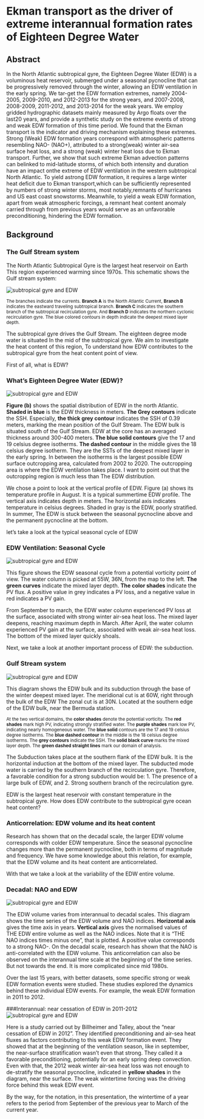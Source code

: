 # Ekman transport as the driver of extreme interannual formation rates of Eighteen Degree Water

## Abstract
In the North Atlantic subtropical gyre, the Eighteen Degree Water (EDW) is a voluminous heat reservoir, submerged under a seasonal pycnocline that can be progressively removed through the winter, allowing an EDW ventilation in the early spring. We tar-get the EDW formation extremes, namely 2004-2005, 2009-2010, and 2012-2013 for the strong years, and 2007-2008, 2008-2009, 2011-2012, and 2013-2014 for the weak years. We employ gridded hydrographic datasets mainly measured by Argo floats over the last20 years, and provide a synthetic study on the extreme events of strong and weak EDW formation of this time period. We found that the Ekman transport is the indicator and driving mechanism explaining these extremes. Strong (Weak) EDW formation years correspond with atmospheric patterns resembling NAO- (NAO+), attributed to a strong(weak) winter air-sea surface heat loss, and a strong (weak) winter heat loss due to Ekman transport. Further, we show that such extreme Ekman advection patterns can belinked to mid-latitude storms, of which both intensity and duration have an impact onthe extreme of EDW ventilation in the western subtropical North Atlantic. To yield astrong EDW formation, it requires a large winter heat deficit due to Ekman transport,which can be sufficiently represented by numbers of strong winter storms, most notably,remnants of hurricanes and US east coast snowstorms. Meanwhile, to yield a weak EDW formation, apart from weak atmospheric forcings, a remnant heat content anomaly carried through from previous years would serve as an unfavorable preconditioning, hindering the EDW formation.

## Background
### The Gulf Stream system
The North Atlantic Subtropical Gyre is the largest heat reservoir on Earth
This region experienced warming since 1970s. This schematic shows the Gulf stream system:

![subtropical gyre and EDW](https://github.com/keli559/Ekman-transport-a-trigger-of-interannual-extreme-formation-rates-of-Eighteen-Degree-Water/blob/main/subtropical_ke_li.png)

<sub>The branches indicate the currents. <strong>Branch A</strong>  is the North Atlantic Current, <strong>Branch B</strong> indicates the eastward traveling subtropical branch. <strong>Branch C</strong> indicates the southern branch of the subtropical recirculation gyre. And <strong>Branch D</strong> indicates the northern cyclonic recirculation gyre. 
The blue colored contours in depth indicate the deepest mixed layer depth.</sub>


The subtropical gyre drives the Gulf Stream. 
The eighteen degree mode water  is situated In the mid of the subtropical gyre.
We aim to investigate the heat content of this region,
To understand how EDW contributes to the subtropical gyre
 from the heat content point of view.

First of all, what is EDW?

### What’s Eighteen Degree Water (EDW)?
![subtropical gyre and EDW](https://github.com/keli559/Ekman-transport-a-trigger-of-interannual-extreme-formation-rates-of-Eighteen-Degree-Water/blob/main/slide_5_ke_li.png)

<strong>Figure (b)</strong> shows the spatial distribution of EDW in the north Atlantic. <strong>Shaded in blue</strong> is the EDW thickness in meters. <strong>The Grey contours</strong> indicate the SSH. Especially, <strong>the thick grey contour</strong> indicates the SSH of 0.39 meters, marking the mean position of the Gulf Stream. The EDW bulk is situated south of the Gulf Stream. EDW at the core has an averaged thickness around 300-400 meters. <strong>The blue solid contours</strong> give the 17 and 19 celsius degree isotherms. <strong>The dashed contour</strong> in the middle gives the 18 celsius degree isotherm. They are the SSTs of the deepest mixed layer in the early spring. In between the isotherms is the largest possible EDW surface outcropping area, calculated from 2002 to 2020. The outcropping area is where the EDW ventilation takes place. I want to point out that the outcropping region is much less than The EDW distribution.

We chose a point to look at the vertical profile of EDW. Figure (a) shows its temperature profile in August. It is a typical summertime EDW profile. The vertical axis indicates depth in meters. The horizontal axis indicates temperature in celsius degrees. Shaded in gray is the EDW, poorly stratified. In summer, The EDW is stuck between the seasonal pycnocline above and the permanent pycnocline at the bottom.

let’s take a look at the typical seasonal cycle of EDW

### EDW Ventilation: Seasonal Cycle
![subtropical gyre and EDW](https://github.com/keli559/Ekman-transport-a-trigger-of-interannual-extreme-formation-rates-of-Eighteen-Degree-Water/blob/main/slide_6_ke_li.png)

This figure shows the EDW seasonal cycle from a potential vorticity point of view. The water column is picked at 55W, 36N, from the map to the left. <strong>The green curves</strong> indicate the mixed layer depth. <strong>The color shades</strong> indicate the PV flux. A positive value in grey indicates a PV loss, and a negative value in red indicates a PV gain.

From September to march, the EDW water column experienced PV loss at the surface, associated with strong winter air-sea heat loss. The mixed layer deepens, reaching maximum depth in March. After April, the water column experienced PV gain at the surface, associated with weak air-sea heat loss. The bottom of the mixed layer quickly shoals.

Next, we take a look at another important process of EDW: the subduction.
### Gulf Stream system
![subtropical gyre and EDW](https://github.com/keli559/Ekman-transport-a-trigger-of-interannual-extreme-formation-rates-of-Eighteen-Degree-Water/blob/main/slide_7_ke_li.png)

This diagram shows the EDW bulk and its subduction through the base of the winter deepest mixed layer. The meridional cut is at 60W, right through the bulk of the EDW The zonal cut is at 30N. Located at the southern edge of the EDW bulk, near the Bermuda station.

<sub>At the two vertical domains, the <strong>color shades</strong> denote the potential vorticity. The <strong>red shades</strong> mark high PV, indicating strongly stratified water. The <strong>purple shades</strong> mark low PV, indicating nearly homogeneous water. The <strong>blue solid</strong> contours are the 17 and 19 celsius degree isotherms. The <strong>blue dashed contour</strong> in the middle is the 18 celsius degree isotherms. The <strong>grey contours</strong> indicate the SSH. The <strong>solid black curve</strong> marks the mixed layer depth. The <strong>green dashed straight lines</strong> mark our domain of analysis.</sub>

The Subduction takes place at the southern flank of the EDW bulk. It is the horizontal induction at the bottom of the mixed layer. The subducted mode water is carried by the southern branch of the recirculation gyre. Therefore, a favorable condition for a strong subduction would be: 1. The presence of a large bulk of EDW, and 2. Strong southern branch of the recirculation gyre. 

EDW is the largest heat reservoir with constant temperature in the subtropical gyre. How does EDW contribute to the subtropical gyre ocean heat content?
### Anticorrelation: EDW volume and its heat content
Research has shown that on the decadal scale, the larger EDW volume corresponds with colder EDW temperature. Since the seasonal pycnocline changes more than the permanent pycnocline, both in terms of magnitude and frequency. We have some knowledge about this relation, for example, that the EDW volume and its heat content are anticorrelated.

With that we take a look at the variability of the EDW entire volume.
### Decadal: NAO and EDW
![subtropical gyre and EDW](https://github.com/keli559/Ekman-transport-a-trigger-of-interannual-extreme-formation-rates-of-Eighteen-Degree-Water/blob/main/slide_9_ke_li.png)

The EDW volume varies from interannual to decadal scales. This diagram shows the time series of the EDW volume and NAO indices. <strong>Horizontal axis</strong> gives the time axis in years. <strong>Vertical axis</strong> gives the normalised values of THE EDW entire volume as well as the NAO indices. Note that it is “THE NAO indices times minus one”,  that is plotted. A positive value corresponds to a strong NAO-. On the decadal scale, research has shown that the NAO is anti-correlated with the EDW volume. This anticorrelation can also be observed on the interannual time scale at the beginning of the time series. But not towards the end. It is more complicated since mid 1980s.

Over the last 15 years, with better datasets, some specific strong or weak EDW formation events were studied. These studies explored the dynamics behind these individual EDW events. For example, the weak EDW formation in 2011 to 2012.

###Interannual: near cessation of EDW in 2011-2012
![subtropical gyre and EDW](https://github.com/keli559/Ekman-transport-a-trigger-of-interannual-extreme-formation-rates-of-Eighteen-Degree-Water/blob/main/slide_10_ke_li.png)

Here is a study carried out by Billheimer and Talley, about the “near cessation of EDW in 2012”. They identified preconditioning and air-sea heat fluxes as factors contributing to this weak EDW formation event. They showed that at the beginning of the ventilation season, like in september, the near-surface stratification wasn’t even that strong. They called it a favorable preconditioning, potentially for an early spring deep convection. Even with that, the 2012 weak winter air-sea heat loss was not enough to de-stratify the seasonal pycnocline, indicated in <strong>yellow shades</strong> in the diagram, near the surface. The weak wintertime forcing was the driving force behind this weak EDW event.

By the way, for the notation, in this presentation, the wintertime of a year refers to the period from September of the previous year to March of the current year.






